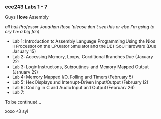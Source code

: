 ### ece243 Labs 1 - 7
Guys I **love** Assembly

*all hail Professor Jonathan Rose (please don't see this or else I'm going to cry I'm a big fan)*

- Lab 1: Introduction to Assembly Language Programming Using the Nios II Processor on the CPUlator Simulator and the DE1-SoC Hardware (Due January 15)
- Lab 2: Accessing Memory, Loops, Conditional Branches Due (January 22)
- Lab 3: Logic Instructions, Subroutines, and Memory Mapped Output (January 29)
- Lab 4: Memory Mapped I/O, Polling and Timers (February 5)
- Lab 5: Hex Displays and Interrupt-Driven Input/Output (February 12)
- Lab 6: Coding in C and Audio Input and Output (February 26)
- Lab 7:

To be continued...

xoxo <3 syl
